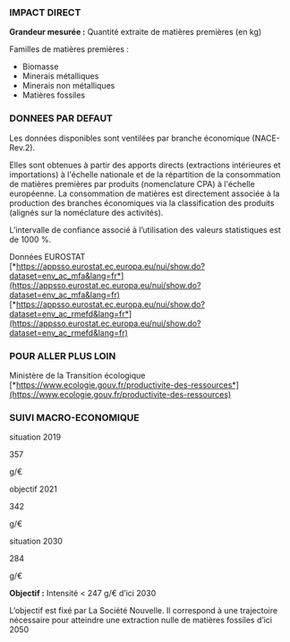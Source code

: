 ### IMPACT DIRECT

**Grandeur mesurée :** Quantité extraite de matières premières (en kg)

Familles de matières premières :
* Biomasse
* Minerais métalliques
* Minerais non métalliques
* Matières fossiles

### DONNEES PAR DEFAUT

Les données disponibles sont ventilées par branche économique (NACE-Rev.2).

Elles sont obtenues à partir des apports directs (extractions intérieures et importations) à l'échelle nationale et de la répartition de la consommation de matières premières par produits (nomenclature CPA) à l'échelle européenne. La consommation de matières est directement associée à la production des branches économiques via la classification des produits (alignés sur la noméclature des activités).

L’intervalle de confiance associé à l’utilisation des valeurs statistiques est de 1000 %.

Données EUROSTAT  
[*https://appsso.eurostat.ec.europa.eu/nui/show.do?dataset=env_ac_mfa&lang=fr*](https://appsso.eurostat.ec.europa.eu/nui/show.do?dataset=env_ac_mfa&lang=fr)  
[*https://appsso.eurostat.ec.europa.eu/nui/show.do?dataset=env_ac_rmefd&lang=fr*](https://appsso.eurostat.ec.europa.eu/nui/show.do?dataset=env_ac_rmefd&lang=fr)

### POUR ALLER PLUS LOIN

Ministère de la Transition écologique  
[*https://www.ecologie.gouv.fr/productivite-des-ressources*](https://www.ecologie.gouv.fr/productivite-des-ressources)

### SUIVI MACRO-ECONOMIQUE

<div class="references-blocks">
    <div id="block-1">
    <p id="titre-block">situation 2019</p>
    <p id="value-block">357</p>
    <p id="unit-block">g/€</p>
    </div>
    <div id="block-2">
    <p id="titre-block">objectif 2021</p>
    <p id="value-block">342</p>
    <p id="unit-block">g/€</p>
    </div>
    <div id="block-3">
    <p id="titre-block">situation 2030</p>
    <p id="value-block">284</p>
    <p id="unit-block">g/€</p>
    </div>
</div>

**Objectif :** Intensité < 247 g/€ d’ici 2030 

L’objectif est fixé par La Société Nouvelle. Il correspond à une trajectoire nécessaire pour atteindre une extraction nulle de matières fossiles d’ici 2050